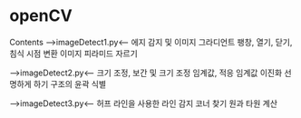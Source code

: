 # openCV
Contents
-->imageDetect1.py<--
에지 감지 및 이미지 그라디언트
팽창, 열기, 닫기, 침식
시점 변환
이미지 피라미드
자르기


-->imageDetect2.py<--
크기 조정, 보간 및 크기 조정
임계값, 적응 임계값 이진화
선명하게 하기
구조의 윤곽 식별


-->imageDetect3.py<--
허프 라인을 사용한 라인 감지
코너 찾기
원과 타원 계산
